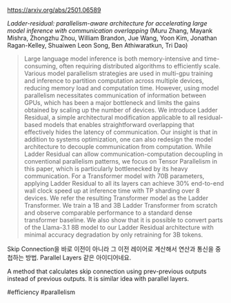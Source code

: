 https://arxiv.org/abs/2501.06589

*Ladder-residual: parallelism-aware architecture for accelerating large model inference with communication overlapping* (Muru Zhang, Mayank Mishra, Zhongzhu Zhou, William Brandon, Jue Wang, Yoon Kim, Jonathan Ragan-Kelley, Shuaiwen Leon Song, Ben Athiwaratkun, Tri Dao)

> Large language model inference is both memory-intensive and time-consuming, often requiring distributed algorithms to efficiently scale. Various model parallelism strategies are used in multi-gpu training and inference to partition computation across multiple devices, reducing memory load and computation time. However, using model parallelism necessitates communication of information between GPUs, which has been a major bottleneck and limits the gains obtained by scaling up the number of devices. We introduce Ladder Residual, a simple architectural modification applicable to all residual-based models that enables straightforward overlapping that effectively hides the latency of communication. Our insight is that in addition to systems optimization, one can also redesign the model architecture to decouple communication from computation. While Ladder Residual can allow communication-computation decoupling in conventional parallelism patterns, we focus on Tensor Parallelism in this paper, which is particularly bottlenecked by its heavy communication. For a Transformer model with 70B parameters, applying Ladder Residual to all its layers can achieve 30% end-to-end wall clock speed up at inference time with TP sharding over 8 devices. We refer the resulting Transformer model as the Ladder Transformer. We train a 1B and 3B Ladder Transformer from scratch and observe comparable performance to a standard dense transformer baseline. We also show that it is possible to convert parts of the Llama-3.1 8B model to our Ladder Residual architecture with minimal accuracy degradation by only retraining for 3B tokens.

Skip Connection을 바로 이전이 아니라 그 이전 레이어로 계산해서 연산과 통신을 중첩하는 방법. Parallel Layers 같은 아이디어네요.

<english>
A method that calculates skip connection using prev-previous outputs instead of previous outputs. It is similar idea with parallel layers.
</english>

#efficiency #parallelism 